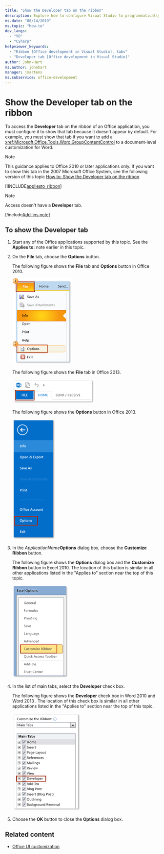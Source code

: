 ```yaml
---
title: "Show the Developer tab on the ribbon"
description: Explore how to configure Visual Studio to programmatically show the Developer tab on the ribbon in a Microsoft Word document.
ms.date: "08/14/2019"
ms.topic: "how-to"
dev_langs:
  - "VB"
  - "CSharp"
helpviewer_keywords:
  - "Ribbon [Office development in Visual Studio], tabs"
  - "Developer tab [Office development in Visual Studio]"
author: John-Hart
ms.author: johnhart
manager: jmartens
ms.subservice: office-development
---
```

# Show the Developer tab on the ribbon

  To access the **Developer** tab on the ribbon of an Office application, you must configure it to show that tab because it doesn't appear by default. For example, you must show that tab if you want to add a <xref:Microsoft.Office.Tools.Word.GroupContentControl> to a document-level customization for Word.

> [!NOTE]
> This guidance applies to Office 2010 or later applications only. If you want to show this tab in the 2007 Microsoft Office System, see the following version of this topic [How to: Show the Developer tab on the ribbon](https://web.archive.org/web/20140303033431/msdn.microsoft.com/library/bb608625(v=vs.90).aspx
).

 [!INCLUDE[appliesto_ribbon](../vsto/includes/appliesto-ribbon-md.md)]

> [!NOTE]
> Access doesn't have a **Developer** tab.

[!include[Add-ins note](includes/addinsnote.md)]

## To show the Developer tab

1. Start any of the Office applications supported by this topic. See the **Applies to:** note earlier in this topic.

2. On the **File** tab, choose the **Options** button.

     The following figure shows the **File** tab and **Options** button in Office 2010.

     ![Choosing File, Options in Outlook 2010](../vsto/media/vsto-office-file-tab.png "Choosing File, Options in Outlook 2010")

     The following figure shows the **File** tab in Office 2013.

     ![The File tab in Outlook 2013](../vsto/media/vsto-office2013-filetab.png "The File tab in Outlook 2013")

     The following figure shows the **Options** button in Office 2013.

     ![The Options button in Outlook 2013 Preview](../vsto/media/vsto-office2013-optionsbutton.png "The Options button in Outlook 2013 Preview")

3. In the _ApplicationName_**Options** dialog box, choose the **Customize Ribbon** button.

     The following figure shows the **Options** dialog box and the **Customize Ribbon** button in Excel 2010. The location of this button is similar in all other applications listed in the "Applies to" section near the top of this topic.

     ![The Customize Ribbon button](../vsto/media/vsto-office2010-customizeribbonbutton.png "The Customize Ribbon button")

4. In the list of main tabs, select the **Developer** check box.

     The following figure shows the **Developer** check box in Word 2010 and  Word 2013 . The location of this check box is similar in all other applications listed in the "Applies to" section near the top of this topic.

     ![The Developer check box in the Word Options dialog](../vsto/media/vsto-office2010-developercheckbox.png "The Developer check box in the Word Options dialog")

5. Choose the **OK** button to close the **Options** dialog box.

## Related content
- [Office UI customization](../vsto/office-ui-customization.md)
